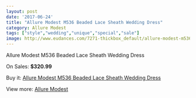 ```yaml
---
layout: post
date: '2017-06-24'
title: "Allure Modest M536 Beaded Lace Sheath Wedding Dress"
category: Allure Modest
tags: ["style","wedding","unique","special","sale"]
image: http://www.eudances.com/7271-thickbox_default/allure-modest-m536-beaded-lace-sheath-wedding-dress.jpg
---
```

Allure Modest M536 Beaded Lace Sheath Wedding Dress

On Sales: **$320.99**
<a href="https://www.eudances.com/en/allure-modest/2619-allure-modest-m536-beaded-lace-sheath-wedding-dress.html"><amp-img layout="responsive" width="600" height="600" src="//www.eudances.com/7271-thickbox_default/allure-modest-m536-beaded-lace-sheath-wedding-dress.jpg" alt="Allure Modest M536 Beaded Lace Sheath Wedding Dress 0" /></a>
<a href="https://www.eudances.com/en/allure-modest/2619-allure-modest-m536-beaded-lace-sheath-wedding-dress.html"><amp-img layout="responsive" width="600" height="600" src="//www.eudances.com/7273-thickbox_default/allure-modest-m536-beaded-lace-sheath-wedding-dress.jpg" alt="Allure Modest M536 Beaded Lace Sheath Wedding Dress 1" /></a>
<a href="https://www.eudances.com/en/allure-modest/2619-allure-modest-m536-beaded-lace-sheath-wedding-dress.html"><amp-img layout="responsive" width="600" height="600" src="//www.eudances.com/7272-thickbox_default/allure-modest-m536-beaded-lace-sheath-wedding-dress.jpg" alt="Allure Modest M536 Beaded Lace Sheath Wedding Dress 2" /></a>

Buy it: [Allure Modest M536 Beaded Lace Sheath Wedding Dress](https://www.eudances.com/en/allure-modest/2619-allure-modest-m536-beaded-lace-sheath-wedding-dress.html "Allure Modest M536 Beaded Lace Sheath Wedding Dress")

View more: [Allure Modest](https://www.eudances.com/en/38-allure-modest "Allure Modest")